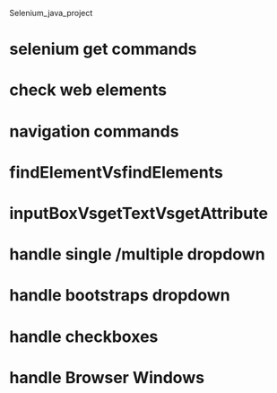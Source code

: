 Selenium_java_project

# selenium get commands
# check web elements
# navigation commands
# findElementVsfindElements
# inputBoxVsgetTextVsgetAttribute
# handle single /multiple dropdown
# handle bootstraps dropdown
# handle checkboxes
# handle Browser Windows

